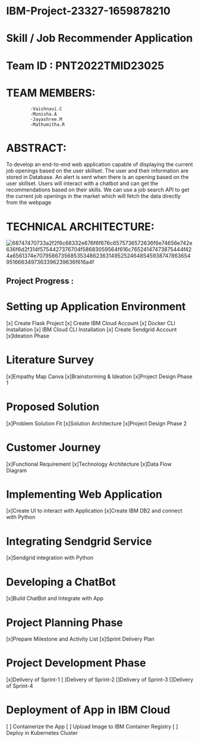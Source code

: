 # IBM-Project-23327-1659878210
# Skill / Job Recommender Application
# Team ID : PNT2022TMID23025             


# TEAM MEMBERS:
             -Vaishnavi.C
             -Monisha.A
             -Jayashree.M
             -Mathumitha.R
             

# ABSTRACT:
To develop an end-to-end web application capable of displaying the current job openings based on the user skillset. The user and their information are stored in Database. An alert is sent when there is an opening based on the user skillset. Users will interact with a chatbot and can get the recommendations based on their skills. We can use a job search API to get the current job openings in the market which will fetch the data directly from the webpage

         
# TECHNICAL ARCHITECTURE:

![68747470733a2f2f6c68332e676f6f676c6575736572636f6e74656e742e636f6d2f314f5754427376704f58683059564f616c76524147473875444f424a6561374e70795867356853534862363149525246485459387478636549516663497363396239636f616a4f](https://user-images.githubusercontent.com/68457139/200158756-18ba77bd-639e-4562-958c-ead251c996b5.png)



## Project Progress :
 # Setting up Application Environment

[x] Create Flask Project
[x] Create IBM Cloud Account
[x] Docker CLI Installation
[x] IBM Cloud CLI Installation
[x] Create Sendgrid Account
 [x]Ideation Phase

 # Literature Survey
 [x]Empathy Map Canva
 [x]Brainstorming & Ideation
 [x]Project Design Phase 1

# Proposed Solution
 [x]Problem Solution Fit
 [x]Solution Architecture
 [x]Project Design Phase 2

 # Customer Journey
 [x]Functional Requirement
 [x]Technology Architecture
 [x]Data Flow Diagram
 # Implementing Web Application

 [x]Create UI to interact with Application
 [x]Create IBM DB2 and connect with Python
 # Integrating Sendgrid Service

 [x]Sendgrid integration with Python
# Developing a ChatBot

 [x]Build ChatBot and Integrate with App
 # Project Planning Phase

 [x]Prepare Milestone and Activity List
 [x]Sprint Delivery Plan
 # Project Development Phase

 [x]Delivery of Sprint-1
 [ ]Delivery of Sprint-2
 []Delivery of Sprint-3
 []Delivery of Sprint-4
 # Deployment of App in IBM Cloud

 [ ] Containerize the App
 [ ] Upload Image to IBM Container Registry
 [ ] Deploy in Kubernetes Cluster
